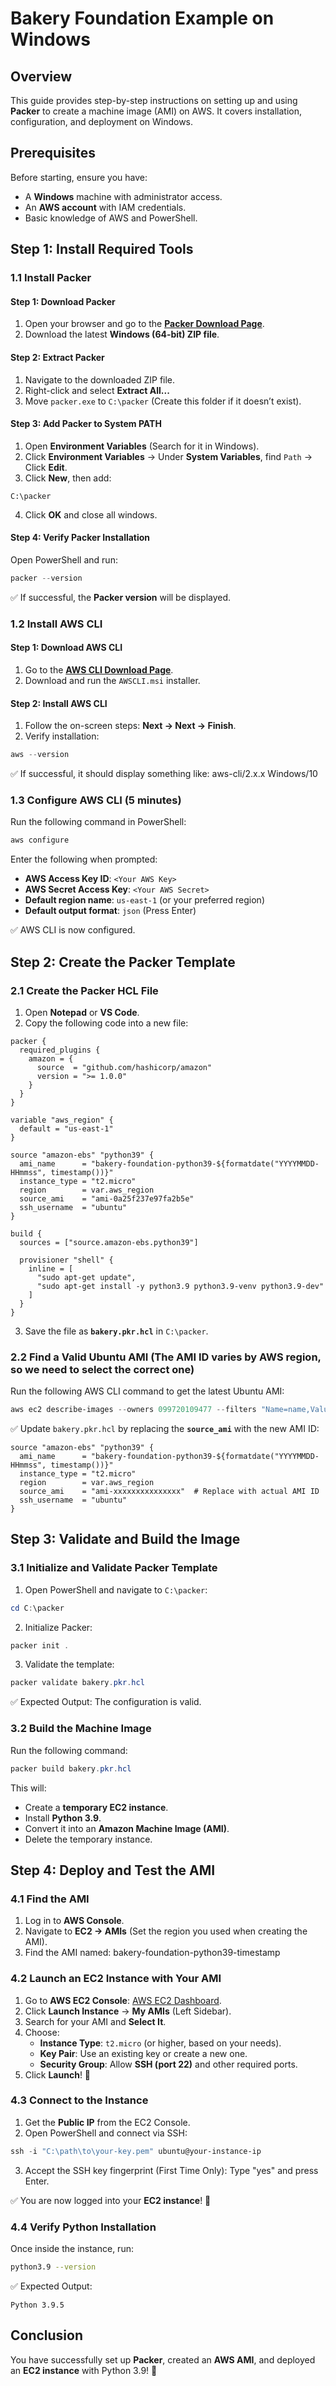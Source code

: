 # Bakery Foundation Example on Windows

## Overview

This guide provides step-by-step instructions on setting up and using **Packer** to create a machine image (AMI) on AWS. It covers installation, configuration, and deployment on Windows.

## Prerequisites

Before starting, ensure you have:

- A **Windows** machine with administrator access.
- An **AWS account** with IAM credentials.
- Basic knowledge of AWS and PowerShell.

## Step 1: Install Required Tools

### 1.1 Install Packer

#### Step 1: Download Packer  
1. Open your browser and go to the **[Packer Download Page](https://www.packer.io/downloads)**.  
2. Download the latest **Windows (64-bit) ZIP file**.  

#### Step 2: Extract Packer  
1. Navigate to the downloaded ZIP file.  
2. Right-click and select **Extract All...**  
3. Move `packer.exe` to `C:\packer` (Create this folder if it doesn’t exist).  

#### Step 3: Add Packer to System PATH  
1. Open **Environment Variables** (Search for it in Windows).  
2. Click **Environment Variables** → Under **System Variables**, find `Path` → Click **Edit**.  
3. Click **New**, then add:  
```
C:\packer
 ```
4. Click **OK** and close all windows.  

#### Step 4: Verify Packer Installation  
Open PowerShell and run:

```powershell
packer --version
```

✅ If successful, the **Packer version** will be displayed.

### 1.2 Install AWS CLI

#### Step 1: Download AWS CLI  
1. Go to the **[AWS CLI Download Page](https://aws.amazon.com/cli/)**.  
2. Download and run the `AWSCLI.msi` installer.  

#### Step 2: Install AWS CLI  
1. Follow the on-screen steps: **Next → Next → Finish**.  
2. Verify installation:

```powershell
aws --version
```

✅ If successful, it should display something like: aws-cli/2.x.x Windows/10

### 1.3 Configure AWS CLI (5 minutes)  

Run the following command in PowerShell:

```powershell
aws configure
```

Enter the following when prompted:  
- **AWS Access Key ID**: `<Your AWS Key>`  
- **AWS Secret Access Key**: `<Your AWS Secret>`  
- **Default region name**: `us-east-1` (or your preferred region)  
- **Default output format**: `json` (Press Enter)  

✅ AWS CLI is now configured.

## Step 2: Create the Packer Template

### 2.1 Create the Packer HCL File

1. Open **Notepad** or **VS Code**.
2. Copy the following code into a new file:

```hcl
packer {
  required_plugins {
    amazon = {
      source  = "github.com/hashicorp/amazon"
      version = ">= 1.0.0"
    }
  }
}

variable "aws_region" {
  default = "us-east-1"
}

source "amazon-ebs" "python39" {
  ami_name      = "bakery-foundation-python39-${formatdate("YYYYMMDD-HHmmss", timestamp())}"
  instance_type = "t2.micro"
  region        = var.aws_region
  source_ami    = "ami-0a25f237e97fa2b5e"
  ssh_username  = "ubuntu"
}

build {
  sources = ["source.amazon-ebs.python39"]

  provisioner "shell" {
    inline = [
      "sudo apt-get update",
      "sudo apt-get install -y python3.9 python3.9-venv python3.9-dev"
    ]
  }
}
```

3. Save the file as **`bakery.pkr.hcl`** in `C:\packer`.

### 2.2 Find a Valid Ubuntu AMI (The AMI ID varies by AWS region, so we need to select the correct one)

Run the following AWS CLI command to get the latest Ubuntu AMI:

```powershell
aws ec2 describe-images --owners 099720109477 --filters "Name=name,Values=ubuntu/images/hvm-ssd/ubuntu-focal-20.04-amd64-server-*" --query "Images | sort_by(@, &CreationDate)[-1].ImageId" --output text
```

✅ Update `bakery.pkr.hcl` by replacing the **`source_ami`** with the new AMI ID:

```hcl
source "amazon-ebs" "python39" {
  ami_name      = "bakery-foundation-python39-${formatdate("YYYYMMDD-HHmmss", timestamp())}"
  instance_type = "t2.micro"
  region        = var.aws_region
  source_ami    = "ami-xxxxxxxxxxxxxxx"  # Replace with actual AMI ID
  ssh_username  = "ubuntu"
}
```

## Step 3: Validate and Build the Image

### 3.1 Initialize and Validate Packer Template

1. Open PowerShell and navigate to `C:\packer`:

```powershell
cd C:\packer
```

2. Initialize Packer:

```powershell
packer init .
```

3. Validate the template:

```powershell
packer validate bakery.pkr.hcl
```

✅ Expected Output: The configuration is valid.

### 3.2 Build the Machine Image

Run the following command:

```powershell
packer build bakery.pkr.hcl
```

This will:
- Create a **temporary EC2 instance**.
- Install **Python 3.9**.
- Convert it into an **Amazon Machine Image (AMI)**.
- Delete the temporary instance.

## Step 4: Deploy and Test the AMI

### 4.1 Find the AMI  
1. Log in to **AWS Console**.  
2. Navigate to **EC2 → AMIs** (Set the region you used when creating the AMI).  
3. Find the AMI named: bakery-foundation-python39-timestamp

### 4.2 Launch an EC2 Instance with Your AMI  

1. Go to **AWS EC2 Console**: [AWS EC2 Dashboard](https://console.aws.amazon.com/ec2).  
2. Click **Launch Instance** → **My AMIs** (Left Sidebar).  
3. Search for your AMI and **Select It**.  
4. Choose:  
   - **Instance Type**: `t2.micro` (or higher, based on your needs).  
   - **Key Pair**: Use an existing key or create a new one.  
   - **Security Group**: Allow **SSH (port 22)** and other required ports.  
5. Click **Launch**! 🚀  

### 4.3 Connect to the Instance  

1. Get the **Public IP** from the EC2 Console.  
2. Open PowerShell and connect via SSH:

```powershell
ssh -i "C:\path\to\your-key.pem" ubuntu@your-instance-ip
```

3. Accept the SSH key fingerprint (First Time Only): Type "yes" and press Enter.

✅ You are now logged into your **EC2 instance**! 🎉  

### 4.4 Verify Python Installation  

Once inside the instance, run:

```bash
python3.9 --version
```

✅ Expected Output:

```
Python 3.9.5
```

## Conclusion  

You have successfully set up **Packer**, created an **AWS AMI**, and deployed an **EC2 instance** with Python 3.9! 🚀  

